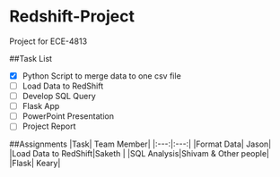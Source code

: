# Redshift-Project
Project for ECE-4813

##Task List
- [x] Python Script to merge data to one csv file
- [ ]  Load Data to RedShift
- [ ]  Develop SQL Query
- [ ]  Flask App
- [ ]  PowerPoint Presentation
- [ ]  Project Report

##Assignments
|Task| Team Member|
|:---:|:---:|
|Format Data| Jason|
|Load Data to RedShift|Saketh |
|SQL Analysis|Shivam & Other people|
|Flask| Keary|
